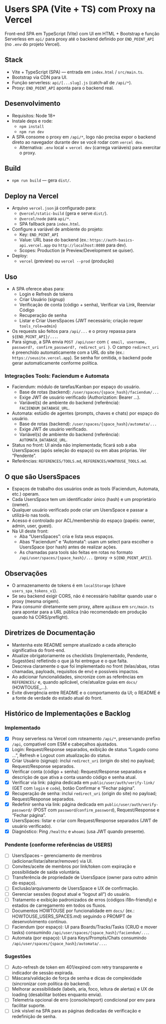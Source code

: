 # Users SPA (Vite + TS) com Proxy na Vercel

Front-end SPA em TypeScript (Vite) com UI em HTML + Bootstrap e função Serverless em `api/` para proxy até o backend definido por `END_POINT_API` (no `.env` do projeto Vercel).

## Stack
- Vite + TypeScript (SPA) — entrada em `index.html` / `src/main.ts`.
- Bootstrap via CDN para UI.
- Função serverless: `api/[...slug].js` (catch‑all de `/api/*`).
- Proxy: `END_POINT_API` aponta para o backend real.

## Desenvolvimento
- Requisitos: Node 18+
- Instale deps e rode:
  - `npm install`
  - `npm run dev`
- A SPA consome o proxy em `/api/*`, logo não precisa expor o backend direto ao navegador durante dev se você rodar com `vercel dev`.
  - Alternativa: `.env` local + `vercel dev` (carrega variáveis) para exercitar o proxy.

## Build
- `npm run build` — gera `dist/`.

## Deploy na Vercel
- Arquivo `vercel.json` já configurado para:
  - `@vercel/static-build` (gera e serve `dist/`).
  - `@vercel/node` para `api/*`.
  - SPA fallback para `index.html`.
- Configure a variável de ambiente do projeto:
  - Key: `END_POINT_API`
  - Value: URL base do backend (ex.: `https://auth-basics-api.vercel.app` ou `http://localhost:8080` para dev).
  - Scopes: Production (e Preview/Development se quiser).
- Deploy:
  - `vercel` (preview) ou `vercel --prod` (produção)

## Uso
- A SPA oferece abas para:
  - Login e Refresh de tokens
  - Criar Usuário (signup)
  - Verificação de conta (código + senha), Verificar via Link, Reenviar Código
  - Recuperação de senha
  - Listar e Criar UsersSpaces (JWT necessário; criação requer `tools_role=admin`)
- Os requests são feitos para `/api/...` e o proxy repassa para `${END_POINT_API}/...`.
- Para signup, a SPA envia `POST /api/user` com `{ email, username, password?, confirm_password?, redirect_uri }`. O campo `redirect_uri` é preenchido automaticamente com a URL do site (ex.: `https://seusite.vercel.app`). Se senha for omitida, o backend pode gerar automaticamente conforme política.

### Integrações Tools: Faciendum e Automata
- Faciendum: módulo de tarefas/Kanban por espaço do usuário.
  - Base de rotas (backend): `/user/spaces/{space_hash}/faciendum/...`
  - Exige JWT de usuário verificado (Authorization: Bearer ...).
  - Variável(s) de ambiente do backend (referência): `FACIENDUM_DATABASE_URL`.
- Automata: estúdio de agentes (prompts, chaves e chats) por espaço do usuário.
  - Base de rotas (backend): `/user/spaces/{space_hash}/automata/...`
  - Exige JWT de usuário verificado.
  - Variável(s) de ambiente do backend (referência): `AUTOMATA_DATABASE_URL`.
- Status no front: UI ainda não implementada; ficará sob a aba UsersSpaces (após seleção do espaço) ou em abas próprias. Ver “Pendente”.
- Referências: `REFERENCES/TOOLS.md`, `REFERENCES/HOWTOUSE_TOOLS.md`.

## O que são UsersSpaces
- Espaços de trabalho dos usuários onde as tools (Faciendum, Automata, etc.) operam.
- Cada UsersSpace tem um identificador único (hash) e um proprietário (owner).
- Qualquer usuário verificado pode criar um UsersSpace e passar a utilizá‑lo nas tools.
- Acesso é controlado por ACL/membership do espaço (papéis: owner, admin, user, guest).
- Na UI deste front:
  - Aba “UsersSpaces”: cria e lista seus espaços.
  - Abas “Faciendum” e “Automata”: usam um select para escolher o UsersSpace (por hash) antes de realizar ações.
  - As chamadas para tools são feitas em rotas no formato `/api/user/spaces/{space_hash}/...` (proxy → `${END_POINT_API}`).

## Observações
- O armazenamento de tokens é em `localStorage` (chave `users_spa_tokens_v1`).
- Se seu backend exigir CORS, não é necessário habilitar quando usar o proxy (mesma origem).
- Para consumir diretamente sem proxy, altere `apiBase` em `src/main.ts` para apontar para a URL pública (não recomendado em produção quando há CORS/preflight).

## Diretrizes de Documentação
- Mantenha este README sempre atualizado a cada alteração significativa do front-end.
- Atualize obrigatoriamente os checklists (Implementado, Pendente, Sugestões) refletindo o que já foi entregue e o que falta.
- Descreva claramente o que foi implementado no front (telas/abas, rotas chamadas, payloads, requisitos de env) e possíveis impactos.
- Ao adicionar funcionalidades, sincronize com as referências em `REFERENCES/` e, quando aplicável, crie/atualize guias em `docs/` (HOWTOUSE_...).
- Evite divergência entre README e o comportamento da UI; o README é a fonte de verdade do estado atual do front.

## Histórico de Implementações e Backlog

### Implementado
- [x] Proxy serverless na Vercel com roteamento `/api/*`, preservando prefixo `/api`, compatível com ESM e cabeçalhos ajustados.
- [x] Login: Request/Response separados, exibição de status “Logado como …”, Refresh e Logout com atualização do status.
- [x] Criar Usuário (signup): inclui `redirect_uri` (origin do site) no payload; Request/Response separados.
- [x] Verificar conta (código + senha): Request/Response separados e descrição de que ativa a conta usando código e senha atual.
- [x] Verificar via link: página dedicada em `public/user/auth/verify-link/` (GET com `login` e `code`), botão Confirmar e “Fechar página”.
- [x] Recuperação de senha: inclui `redirect_uri` (origin do site) no payload; Request/Response separados.
- [x] Redefinir senha via link: página dedicada em `public/user/auth/verify-password/` (POST com `password`/`confirm_password`), Request/Response e “Fechar página”.
- [x] UsersSpaces: listar e criar com Request/Response separados (JWT de usuário verificado).
- [x] Diagnóstico: Ping `/healthz` e `whoami` (usa JWT quando presente).

### Pendente (conforme referências de USERS)
- [ ] UsersSpaces – gerenciamento de membros (adicionar/listar/alterar/remover) via UI.
- [ ] Convites/aceite de membros por link/token com expiração e possibilidade de saída voluntária.
- [ ] Transferência de propriedade de UsersSpace (owner para outro admin do espaço).
- [ ] Exclusão/arquivamento de UsersSpace e UX de confirmação.
- [ ] Gerenciar sessões (logout atual e “logout all”) do usuário.
- [ ] Tratamento e exibição padronizados de erros (códigos i18n-friendly) e estados de carregamento em todos os fluxos.
- [ ] Documentos HOWTOUSE por funcionalidade em `docs/` (ex.: HOWTOUSE_USERS_SPACES.md) seguindo o PROMPT de desenvolvimento contínuo.
- [ ] Faciendum (por espaço): UI para Boards/Tracks/Tasks (CRUD e mover tasks) consumindo `/api/user/spaces/{space_hash}/faciendum/...`.
- [ ] Automata (por espaço): UI para Keys/Prompts/Chats consumindo `/api/user/spaces/{space_hash}/automata/...`.

### Sugestões
- [ ] Auto-refresh de token em 401/expired com retry transparente e indicador de sessão expirada.
- [ ] Máscara/validação de força de senha e dicas de complexidade (sincronizar com política do backend).
- [ ] Melhorar acessibilidade (labels, aria, foco, leitura de alertas) e UX de loading (desabilitar botões enquanto envia).
- [ ] Telemetria opcional de erro (console/report) condicional por env para facilitar suporte.
- [ ] Link visível na SPA para as páginas dedicadas de verificação e redefinição de senha.
